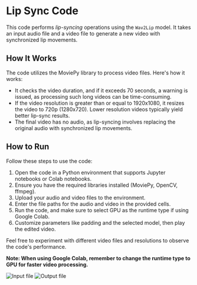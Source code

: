 # Lip Sync Code

This code performs *lip-syncing* operations using the `Wav2Lip` model. It takes an input audio file and a video file to generate a new video with synchronized lip movements.

## How It Works

The code utilizes the MoviePy library to process video files. Here's how it works:
- It checks the video duration, and if it exceeds 70 seconds, a warning is issued, as processing such long videos can be time-consuming.
- If the video resolution is greater than or equal to 1920x1080, it resizes the video to 720p (1280x720). Lower resolution videos typically yield better lip-sync results.
- The final video has no audio, as lip-syncing involves replacing the original audio with synchronized lip movements.

## How to Run

Follow these steps to use the code:
1. Open the code in a Python environment that supports Jupyter notebooks or Colab notebooks.
2. Ensure you have the required libraries installed (MoviePy, OpenCV, ffmpeg).
3. Upload your audio and video files to the environment.
4. Enter the file paths for the audio and video in the provided cells.
5. Run the code, and make sure to select GPU as the runtime type if using Google Colab.
6. Customize parameters like padding and the selected model, then play the edited video.

Feel free to experiment with different video files and resolutions to observe the code's performance.

**Note: When using Google Colab, remember to change the runtime type to GPU for faster video processing.**

![Input file](https://github.com/khethan123/LipSync/assets/100506743/3a6c1dc6-02e8-4e2f-a231-48c87c385ba9)
![Output file](https://github.com/khethan123/LipSync/assets/100506743/ac446396-3933-4ebb-9c02-4743892542a0)

